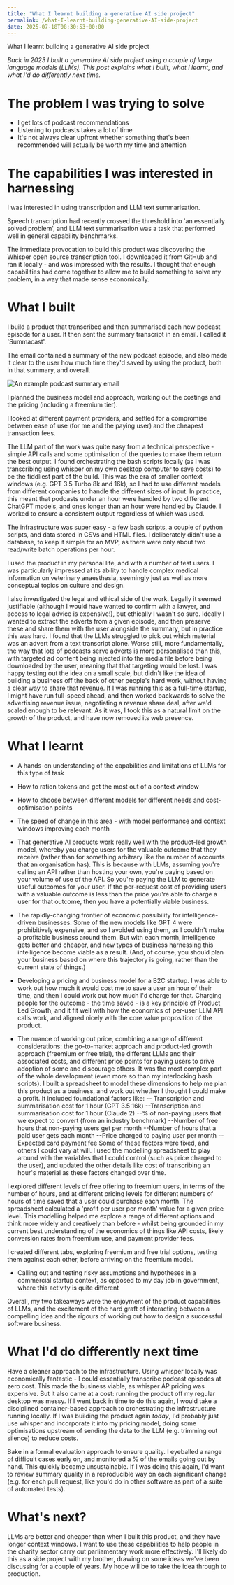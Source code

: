 ```yaml
---
title: "What I learnt building a generative AI side project"
permalink: /what-I-learnt-building-generative-AI-side-project
date: 2025-07-18T08:30:53+00:00
---
```


What I learnt building a generative AI side project

_Back in 2023 I built a generative AI side project using a couple of large language models (LLMs). This post explains what I built, what I learnt, and what I'd do differently next time._


# The problem I was trying to solve

- I get lots of podcast recommendations
- Listening to podcasts takes a lot of time
- It's not always clear upfront whether something that's been recommended will actually be worth my time and attention

# The capabilities I was interested in harnessing

I was interested in using transcription and LLM text summarisation.

Speech transcription had recently crossed the threshold into 'an essentially solved problem', and LLM text summarisation was a task that performed well in general capability benchmarks.

The immediate provocation to build this product was discovering the Whisper open source transcription tool. I downloaded it from GitHub and ran it locally - and was impressed with the results. I thought that enough capabilities had come together to allow me to build something to solve my problem, in a way that made sense economically.

# What I built

I build a product that transcribed and then summarised each new podcast episode for a user. It then sent the summary transcript in an email. I called it 'Summacast'.

The email contained a summary of the new podcast episode, and also made it clear to the user how much time they'd saved by using the product, both in that summary, and overall.

![An example podcast summary email](https://github.com/martinlugton/martinlugton.github.io/blob/main/example-summacast.png?raw=true)

I planned the business model and approach, working out the costings and the pricing (including a freemium tier).

I looked at different payment providers, and settled for a compromise between ease of use (for me and the paying user) and the cheapest transaction fees.

The LLM part of the work was quite easy from a technical perspective - simple API calls and some optimisation of the queries to make them return the best output. I found orchestrating the bash scripts locally (as I was transcribing using whisper on my own desktop computer to save costs) to be the fiddliest part of the build. This was the era of smaller context windows (e.g. GPT 3.5 Turbo 8k and 16k), so I had to use different models from different companies to handle the different sizes of input. In practice, this meant that podcasts under an hour were handled by two different ChatGPT models, and ones longer than an hour were handled by Claude. I worked to ensure a consistent output regardless of which was used.

The infrastructure was super easy - a few bash scripts, a couple of python scripts, and data stored in CSVs and HTML files. I deliberately didn't use a database, to keep it simple for an MVP, as there were only about two read/write batch operations per hour.

I used the product in my personal life, and with a number of test users. I was particularly impressed at its ability to handle complex medical information on veterinary anaesthesia, seemingly just as well as more conceptual topics on culture and design.

I also investigated the legal and ethical side of the work. Legally it seemed justifiable (although I would have wanted to confirm with a lawyer, and access to legal advice is expensive!), but ethically I wasn't so sure. Ideally I wanted to extract the adverts from a given episode, and then preserve these and share them with the user alongside the summary, but in practice this was hard. I found that the LLMs struggled to pick out which material was an advert from a text transcript alone. Worse still, more fundamentally, the way that lots of podcasts serve adverts is more personalised than this, with targeted ad content being injected into the media file before being downloaded by the user, meaning that that targeting would be lost. I was happy testing out the idea on a small scale, but didn't like the idea of building a business off the back of other people's hard work, without having a clear way to share that revenue. If I was running this as a full-time startup, I might have run full-speed ahead, and then worked backwards to solve the advertising revenue issue, negotiating a revenue share deal, after we'd scaled enough to be relevant. As it was, I took this as a natural limit on the growth of the product, and have now removed its web presence.

# What I learnt

- A hands-on understanding of the capabilities and limitations of LLMs for this type of task

- How to ration tokens and get the most out of a context window

- How to choose between different models for different needs and cost-optimisation points

- The speed of change in this area - with model performance and context windows improving each month

- That generative AI products work really well with the product-led growth model, whereby you charge users for the valuable outcome that they receive (rather than for something arbitrary like the number of accounts that an organisation has). This is because with LLMs, assuming you're calling an API rather than hosting your own, you're paying based on your volume of use of the API. So you're paying the LLM to generate useful outcomes for your user. If the per-request cost of providing users with a valuable outcome is less than the price you're able to charge a user for that outcome, then you have a potentially viable business.

- The rapidly-changing frontier of economic possibility for intelligence-driven businesses. Some of the new models like GPT 4 were prohibitively expensive, and so I avoided using them, as I couldn't make a profitable business around them. But with each month, intelligence gets better and cheaper, and new types of business harnessing this intelligence become viable as a result. (And, of course, you should plan your business based on where this trajectory is going, rather than the current state of things.)

- Developing a pricing and business model for a B2C startup. I was able to work out how much it would cost me to save a user an hour of their time, and then I could work out how much I'd charge for that. Charging people for the outcome - the time saved - is a key principle of Product Led Growth, and it fit well with how the economics of per-user LLM API calls work, and aligned nicely with the core value proposition of the product.

- The nuance of working out price, combining a range of different considerations: the go-to-market approach and product-led growth approach (freemium or free trial), the different LLMs and their associated costs, and different price points for paying users to drive adoption of some and discourage others. It was the most complex part of the whole development (even more so than my interlocking bash scripts). I built a spreadsheet to model these dimensions to help me plan this product as a business, and work out whether I thought I could make a profit. It included foundational factors like:
-- Transcription and summarisation cost for 1 hour (GPT 3.5 16k)
--Transcription and summarisation cost for 1 hour (Claude 2)
--% of non-paying users that we expect to convert (from an industry benchmark)
--Number of free hours that non-paying users get per month
--Number of hours that a paid user gets each month
--Price charged to paying user per month
--Expected card payment fee
Some of these factors were fixed, and others I could vary at will. I used the modelling spreadsheet to play around with the variables that I could control (such as price charged to the user), and updated the other details like cost of transcribing an hour's material as these factors changed over time.

I explored different levels of free offering to freemium users, in terms of the number of hours, and at different pricing levels for different numbers of hours of time saved that a user could purchase each month. The spreadsheet calculated a 'profit per user per month' value for a given price level.
This modelling helped me explore a range of different options and think more widely and creatively than before - whilst being grounded in my current best understanding of the economics of things like API costs, likely conversion rates from freemium use, and payment provider fees.

I created different tabs, exploring freemium and free trial options, testing them against each other, before arriving on the freemium model.

- Calling out and testing risky assumptions and hypotheses in a commercial startup context, as opposed to my day job in government, where this activity is quite different

Overall, my two takeaways were the enjoyment of the product capabilities of LLMs, and the excitement of the hard graft of interacting between a compelling idea and the rigours of working out how to design a successful software business.

# What I'd do differently next time

Have a cleaner approach to the infrastructure. Using whisper locally was economically fantastic - I could essentially transcribe podcast episodes at zero cost. This made the business viable, as whisper AP pricing was expensive. But it also came at a cost: running the product off my regular desktop was messy. If I went back in time to do this again, I would take a disciplined container-based approach to orchestrating the infrastructure running locally. If I was building the product again _today_, I'd probably just use whisper and incorporate it into my pricing model, doing some optimisations upstream of sending the data to the LLM (e.g. trimming out silence) to reduce costs.

Bake in a formal evaluation approach to ensure quality. I eyeballed a range of difficult cases early on, and monitored a % of the emails going out by hand. This quickly became unsustainable. If I was doing this again, I'd want to review summary quality in a reproducible way on each significant change (e.g. for each pull request, like you'd do in other software as part of a suite of automated tests).

# What's next?

LLMs are better and cheaper than when I built this product, and they have longer context windows. I want to use these capabilities to help people in the charity sector carry out parliamentary work more effectively. I'll likely do this as a side project with my brother, drawing on some ideas we've been discussing for a couple of years. My hope will be to take the idea through to production.